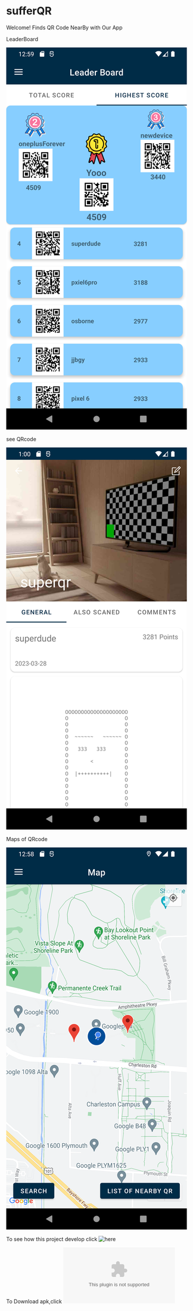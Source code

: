 # sufferQR

Welcome! Finds QR Code NearBy with Our App


LeaderBoard   

![LeaderBoard](https://github.com/CMPUT301W23T37/sufferQR/blob/main/doc/part4/readme_image/LeaderBoard.png)

see QRcode

![See Your Qr Code](https://github.com/CMPUT301W23T37/sufferQR/blob/main/doc/part4/readme_image/QRcodes.png)    

Maps of QRcode

![See Surrounding Qr Code](https://github.com/CMPUT301W23T37/sufferQR/blob/main/doc/part4/readme_image/mapsActivity.png)

To see how this project develop click ![here](https://github.com/CMPUT301W23T37/sufferQR/wiki)

To Download apk,click ![here](https://github.com/CMPUT301W23T37/sufferQR/releases/download/Release/sufferQR.apk) 
